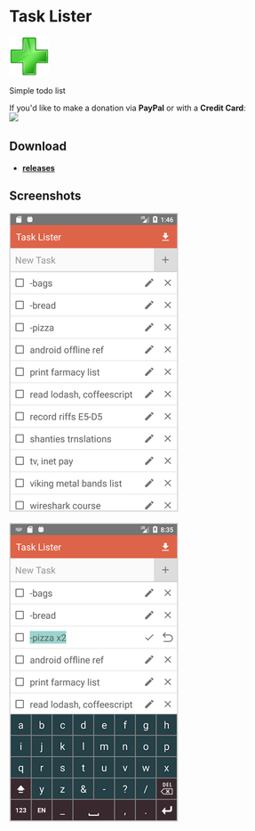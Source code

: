 # Task Lister

![Icon](_img/icon.png)

Simple todo list

If you'd like to make a donation via **PayPal** or with a **Credit Card**:  
<a href="https://www.paypal.com/donate/?cmd=_s-xclick&hosted_button_id=4U6VKXLGU6LLU&source=url&locale.x=en_US"><img src="https://i.postimg.cc/2jXPm7TJ/btn-donate-2.png"></a>

## Download

- [**releases**](https://github.com/mortalis13/TaskLister-Android/releases)

## Screenshots

![Image_1](_img/tasklister-1_1.png)<br><br>
![Image_2](_img/tasklister-2_1.png)<br>
